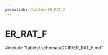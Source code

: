 ```yaml
---
permalink: /tables/ER_RAT_F
---
```

# ER\_RAT\_F
<!-- SPDX-License-Identifier: MPL-2.0 -->

<!-- ATTENTION : Ne pas supprimer ou modifier la ligne ci-dessous -->
#include "tables/.schemas/DCIR/ER_RAT_F.md"
<!-- ATTENTION : Ne pas supprimer ou modifier la ligne ci-dessus -->

